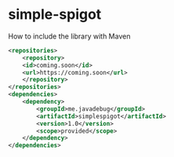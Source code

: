 # simple-spigot

How to include the library with Maven
```xml
<repositories>
    <repository>
	<id>coming.soon</id>
	<url>https://coming.soon</url>
    </repository>
</repositories>
<dependencies>
    <dependency>
        <groupId>me.javadebug</groupId>
        <artifactId>simplespigot</artifactId>
        <version>1.0</version>
        <scope>provided</scope>
    </dependency>
</dependencies>
```
